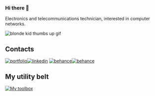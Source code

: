### Hi there 👋
Electronics and telecommunications technician, interested in computer networks.

![blonde kid thumbs up gif](https://i.imgur.com/Y7Ugnee.gif)

## Contacts
[![portfolio](https://img.shields.io/badge/portfolio-000?style=for-the-badge&logo=ko-fi&logoColor=white)](https://www.behance.net/creativedean)[![linkedin](https://img.shields.io/badge/linkedin-0A66C2?style=for-the-badge&logo=linkedin&logoColor=white)](https://www.linkedin.com/in/jeancarmelo/)
[![behance](https://img.shields.io/badge/behance-1769FF?style=for-the-badge&logo=behance&logoColor=white)](https://www.behance.net/creativedean)[![behance](https://img.shields.io/badge/freecodecamp-0A0A23?style=for-the-badge&logo=freecodecamp&logoColor=white)](https://www.freecodecamp.org/creativedean)

## My utility belt
[![My toolbox](https://skillicons.dev/icons?i=js,html,css,c,arduino,git,vscode,wordpress,figma,ps,ai,md,bash,autocad&perline=7)](https://github.com/creativedean)
